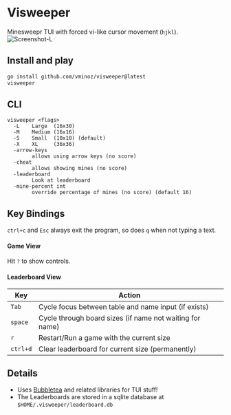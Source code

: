 # Visweeper

Minesweepr TUI with forced vi-like cursor movement (`hjkl`).
![Screenshot-L](https://github.com/user-attachments/assets/417a3d77-44cc-4e50-8f6d-e5427052d2ff)

## Install and play

```sh
go install github.com/vminoz/visweeper@latest
visweeper
```

## CLI
```
visweeper <flags>
  -L    Large  (16x30)
  -M    Medium (16x16)
  -S    Small  (10x10) (default)
  -X    XL     (36x36)
  -arrow-keys
        allows using arrow keys (no score)
  -cheat
        allows showing mines (no score)
  -leaderboard
        Look at leaderboard
  -mine-percent int
        override percentage of mines (no score) (default 16)
```

## Key Bindings
`ctrl+c` and `Esc` always exit the program, so does `q` when not typing a text.

#### Game View
Hit `?` to show controls.

#### Leaderboard View
| Key      | Action                                                   |
| ---      | ---                                                      |
| `Tab`    | Cycle focus between table and name input (if exists)     |
| `space`  | Cycle through board sizes (if name not waiting for name) |
| `r`      | Restart/Run a game with the current size                 |
| `ctrl+d` | Clear leaderboard for current size (permanently)         |

## Details
- Uses [Bubbletea](https://github.com/charmbracelet/bubbletea) and related libraries for TUI stuff!
- The Leaderboards are stored in a sqlite database at `$HOME/.visweeper/leaderboard.db`
